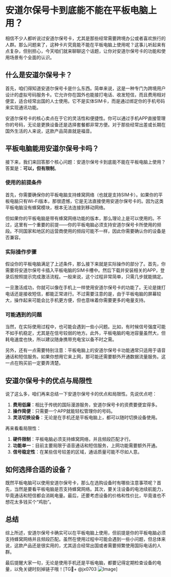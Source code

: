 # 安道尔保号卡到底能不能在平板电脑上用？

相信不少人都听说过安道尔保号卡，尤其是那些经常需要跨境办公或者喜欢旅行的人群。那么问题来了，这种卡片究竟能不能在平板电脑上使用呢？这事儿听起来有点复杂，但别担心，今天咱们就来聊聊这个话题，让你对安道尔保号卡的功能和使用场景有个全面的认识。

## 什么是安道尔保号卡？

首先，咱们得知道安道尔保号卡是什么东西。简单来说，这是一种专门为跨境用户设计的虚拟号码服务卡。它允许你在国外也能接打电话、收发短信，而且费用相对便宜，适合经常出国的人士使用。它不是实体SIM卡，而是通过绑定你的手机号码来实现通讯功能。

安道尔保号卡的核心卖点在于它的灵活性和便捷性。你可以通过手机APP直接管理你的号码，无论是更换设备还是选择套餐都非常方便。对于那些经常出差或长期在国外生活的人来说，这款产品简直就是福音。

## 平板电脑能用安道尔保号卡吗？

接下来，我们来回答那个核心问题：安道尔保号卡到底能不能在平板电脑上使用？答案是：**可以，但有限制**。

### 使用的前提条件

首先，你需要确保你的平板电脑支持蜂窝网络（也就是支持SIM卡）。如果你的平板电脑只有Wi-Fi版本，那很遗憾，它是无法直接使用安道尔保号卡的。因为这类平板电脑没有蜂窝模块，根本无法连接到移动网络。

但如果你的平板电脑是带有蜂窝网络功能的版本，那么理论上是可以使用的。不过，这里有一个重要的前提——你的平板电脑必须支持安道尔保号卡所使用的频段。不同国家和地区的运营商使用的频段可能不一样，因此你需要确认你的设备是否兼容。

### 实际操作步骤

假设你的平板电脑满足了上述条件，那么接下来就是实际操作的部分了。首先，你需要将安道尔保号卡插入平板电脑的SIM卡槽中。然后下载并安装相关的APP，登录后按照提示完成激活流程。一般来说，这个过程非常简单，只需几步就能搞定。

一旦激活成功，你就可以像在手机上一样使用安道尔保号卡的功能了。无论是拨打电话还是接收短信，都能正常进行。不过需要注意的是，由于平板电脑的屏幕较大，操作起来可能会比手机更方便，但也意味着你需要更多的电量支持。

### 可能遇到的问题

当然，在实际使用过程中，也可能会遇到一些小问题。比如，有时候信号强度可能不如手机稳定，尤其是在信号较弱的地方。此外，平板电脑的电池容量虽然大，但耗电速度也快，所以建议随身携带充电宝以备不时之需。

另外，还有一点需要特别注意：平板电脑上的安道尔保号卡功能通常只适用于语音通话和短信服务。如果你想用它来上网，那可能还需要额外开通数据流量服务。这一点在购买前一定要弄清楚。

## 安道尔保号卡的优点与局限性

说了这么多，咱们再来总结一下安道尔保号卡的优点和局限性。先说优点吧：

1. **费用低廉**：相比于传统的国际漫游服务，安道尔保号卡的资费要便宜得多。
2. **操作简便**：只需要一个APP就能轻松管理你的号码。
3. **灵活切换设备**：无论是在手机还是平板电脑上，都可以随时切换设备使用。

再来看看局限性：

1. **硬件限制**：平板电脑必须支持蜂窝网络，并且频段匹配才行。
2. **功能单一**：目前主要局限于语音通话和短信服务，上网功能需要额外开通。
3. **信号稳定性**：在某些信号较差的区域，通话质量可能不尽如人意。

## 如何选择合适的设备？

既然平板电脑可以使用安道尔保号卡，那么在选购设备时有哪些注意事项呢？首先，当然是要看平板电脑是否支持蜂窝网络。其次，要关注设备的电池续航能力，毕竟通话和短信都会消耗电量。最后，还要考虑设备的价格和性价比，毕竟谁也不想花太多钱买个“鸡肋”。

## 总结

综上所述，安道尔保号卡确实可以在平板电脑上使用，但前提是你的平板电脑必须支持蜂窝网络并且频段匹配。虽然在使用过程中可能会遇到一些小问题，但总体来说，这款产品还是很实用的，尤其适合经常出国或者需要频繁使用国际电话的人群。

最后提醒大家一句，无论是使用手机还是平板电脑，都要记得定期检查设备的电量，以免关键时刻掉链子哦！[TG💪+ @jx0703 ![Image](https://github.com/user-attachments/assets/dbca1d08-cadb-493c-b0ec-ad6f7a83f270)]